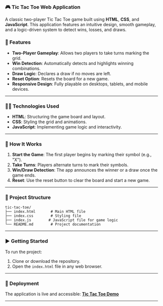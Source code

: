 ### 🎮 Tic Tac Toe Web Application  

A classic two-player Tic Tac Toe game built using **HTML**, **CSS**, and **JavaScript**. This application features an intuitive design, smooth gameplay, and a logic-driven system to detect wins, losses, and draws.  

### 🚀 Features  

- **Two-Player Gameplay**: Allows two players to take turns marking the grid.  
- **Win Detection**: Automatically detects and highlights winning combinations.  
- **Draw Logic**: Declares a draw if no moves are left.  
- **Reset Option**: Resets the board for a new game.  
- **Responsive Design**: Fully playable on desktops, tablets, and mobile devices.  

---

### 🧑‍💻 Technologies Used  

- **HTML**: Structuring the game board and layout.  
- **CSS**: Styling the grid and animations.  
- **JavaScript**: Implementing game logic and interactivity.  

---

### 🌟 How It Works  

1. **Start the Game**: The first player begins by marking their symbol (e.g., "X").  
2. **Take Turns**: Players alternate turns to mark their symbols.  
3. **Win/Draw Detection**: The app announces the winner or a draw once the game ends.  
4. **Reset**: Use the reset button to clear the board and start a new game.  

---

### 📂 Project Structure  

```
tic-tac-toe/  
├── index.html       # Main HTML file  
├── index.css        # Styling file  
├── index.js        # JavaScript file for game logic  
└── README.md        # Project documentation  
```  

---

### ▶ Getting Started  

To run the project:  

1. Clone or download the repository.  
2. Open the `index.html` file in any web browser.  

---

### 🎯 Deployment  

The application is live and accessible: **[Tic Tac Toe Demo](https://ashraf7779.github.io/Prodigy_Task-02/)**  

---
